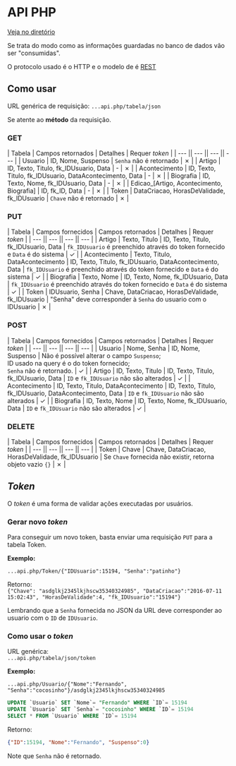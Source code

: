 # API PHP

[Veja no diretório](https://github.com/MrDallOca/PDpedia/tree/dev/PDpedia/api)

Se trata do modo como as informações guardadas no banco de dados vão ser "consumidas".

O protocolo usado é o HTTP e o modelo de é [REST](https://pt.wikipedia.org/wiki/REST)

## Como usar

URL genérica de requisição:
`...api.php/tabela/json`

Se atente ao **método** da requisição.

### GET

| Tabela | Campos retornados | Detalhes | Requer _token_ |
| --- || --- || --- || --- |
| Usuario | ID, Nome, Suspenso | `Senha` não é retornado | ✗ |
| Artigo | ID, Texto, Titulo, fk_IDUsuario, Data | - | ✗ |
| Acontecimento | ID, Texto, Titulo, fk_IDUsuario, DataAcontecimento, Data | - | ✗ |
| Biografia | ID, Texto, Nome, fk_IDUsuario, Data | - | ✗ |
| Edicao_[Artigo, Acontecimento, Biografia] | ID, fk_ID,  Data | - | ✗ |
| Token | DataCriacao, HorasDeValidade, fk_IDUsuario | `Chave` não é retornado | ✗ |

### PUT

| Tabela | Campos fornecidos | Campos retornados | Detalhes | Requer _token_ |
| --- || --- || --- || --- |
| Artigo | Texto, Titulo | ID, Texto, Titulo, fk_IDUsuario, Data | `fk_IDUsuario` é preenchido através do token fornecido e `Data` é do sistema | ✓ |
| Acontecimento | Texto, Titulo, DataAcontecimento | ID, Texto, Titulo, fk_IDUsuario, DataAcontecimento, Data | `fk_IDUsuario` é preenchido através do token fornecido e `Data` é do sistema | ✓ |
| Biografia | Texto, Nome | ID, Texto, Nome, fk_IDUsuario, Data | `fk_IDUsuario` é preenchido através do token fornecido e `Data` é do sistema | ✓ |
| Token | IDUsuario, Senha | Chave, DataCriacao, HorasDeValidade, fk_IDUsuario | "Senha" deve corresponder à `Senha` do usuario com o IDUsuario | ✗ |

### POST

| Tabela | Campos fornecidos | Campos retornados | Detalhes | Requer _token_ |
| --- || --- || --- || --- |
| Usuario | Nome, Senha | ID, Nome, Suspenso | Não é possível alterar o campo `Suspenso`; <br> ID usado na query é o do token fornecido; <br> `Senha` não é retornado. | ✓ |
| Artigo | ID, Texto, Titulo | ID, Texto, Titulo, fk_IDUsuario, Data | `ID` e `fk_IDUsuario` não são alterados | ✓ |
| Acontecimento | ID, Texto, Titulo, DataAcontecimento | ID, Texto, Titulo, fk_IDUsuario, DataAcontecimento, Data | `ID` e `fk_IDUsuario` não são alterados | ✓ |
| Biografia | ID, Texto, Nome | ID, Texto, Nome, fk_IDUsuario, Data | `ID` e `fk_IDUsuario` não são alterados | ✓ |

### DELETE

| Tabela | Campos fornecidos | Campos retornados | Detalhes | Requer _token_ |
| --- || --- || --- || --- |
| Token | Chave | Chave, DataCriacao, HorasDeValidade, fk_IDUsuario | Se `Chave` fornecida não existir, retorna objeto vazio `{}` | ✗ |


## _Token_

O _token_ é uma forma de validar ações executadas por usuários.

### Gerar novo _token_

Para conseguir um novo token, basta enviar uma requisição `PUT` para a tabela Token.

**Exemplo:**

`...api.php/Token/{"IDUsuario":15194, "Senha":"patinho"}`

Retorno: <br>
`{"Chave": "asdglkj2345lkjhscw35340324985", "DataCriacao":"2016-07-11 15:02:43", "HorasDeValidade":4, "fk_IDUsuario":"15194"}`

Lembrando que a `Senha` fornecida no JSON da URL deve corresponder ao usuario com o `ID` de `IDUsuario`.

### Como usar o _token_

URL genérica: <br>
`...api.php/tabela/json/token`

**Exemplo:**

`...api.php/Usuario/{"Nome":"Fernando", "Senha":"cocosinho"}/asdglkj2345lkjhscw35340324985`
```SQL
UPDATE `Usuario` SET `Nome`= "Fernando" WHERE `ID`= 15194
UPDATE `Usuario` SET `Senha`= "cocosinho" WHERE `ID`= 15194
SELECT * FROM `Usuario` WHERE `ID`= 15194
```
Retorno: <br>
```json
{"ID":15194, "Nome":"Fernando", "Suspenso":0}
```

Note que `Senha` não é retornado.
